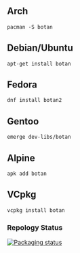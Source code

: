 ## Arch

`pacman -S botan`

## Debian/Ubuntu

`apt-get install botan`

## Fedora

`dnf install botan2`

## Gentoo

`emerge dev-libs/botan`

## Alpine

`apk add botan`

## VCpkg

`vcpkg install botan`
### Repology Status


[![Packaging status](https://repology.org/badge/vertical-allrepos/botan.svg)](https://repology.org/project/botan/versions)